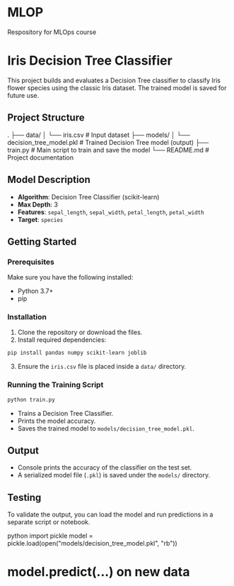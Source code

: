 # MLOP
Respository for MLOps course

# Iris Decision Tree Classifier

This project builds and evaluates a Decision Tree classifier to classify Iris flower species using the classic Iris dataset. The trained model is saved for future use.

## Project Structure
.
├── data/
│   └── iris.csv           # Input dataset
├── models/
│   └── decision\_tree\_model.pkl  # Trained Decision Tree model (output)
├── train.py               # Main script to train and save the model
└── README.md              # Project documentation


## Model Description

- **Algorithm**: Decision Tree Classifier (scikit-learn)
- **Max Depth**: 3
- **Features**: `sepal_length`, `sepal_width`, `petal_length`, `petal_width`
- **Target**: `species`

## Getting Started

### Prerequisites

Make sure you have the following installed:

- Python 3.7+
- pip

### Installation

1. Clone the repository or download the files.
2. Install required dependencies:

```bash
pip install pandas numpy scikit-learn joblib
````

3. Ensure the `iris.csv` file is placed inside a `data/` directory.

### Running the Training Script

```bash
python train.py
```

* Trains a Decision Tree Classifier.
* Prints the model accuracy.
* Saves the trained model to `models/decision_tree_model.pkl`.

## Output

* Console prints the accuracy of the classifier on the test set.
* A serialized model file (`.pkl`) is saved under the `models/` directory.

## Testing

To validate the output, you can load the model and run predictions in a separate script or notebook.

python
import pickle
model = pickle.load(open("models/decision_tree_model.pkl", "rb"))
# model.predict(...) on new data
